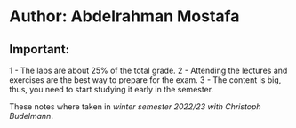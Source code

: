 # Author: Abdelrahman Mostafa

## Important:
1 - The labs are about 25% of the total grade.
2 - Attending the lectures and exercises are the best way to prepare for the exam.
3 - The content is big, thus, you need to start studying it early in the semester.

These notes where taken in *winter semester 2022/23 with Christoph Budelmann*.
